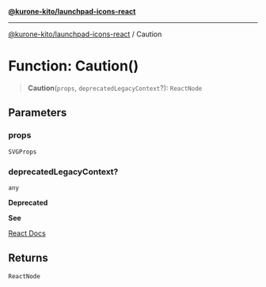 [**@kurone-kito/launchpad-icons-react**](../README.md)

***

[@kurone-kito/launchpad-icons-react](../globals.md) / Caution

# Function: Caution()

> **Caution**(`props`, `deprecatedLegacyContext`?): `ReactNode`

## Parameters

### props

`SVGProps`

### deprecatedLegacyContext?

`any`

**Deprecated**

**See**

[React Docs](https://legacy.reactjs.org/docs/legacy-context.html#referencing-context-in-lifecycle-methods)

## Returns

`ReactNode`
